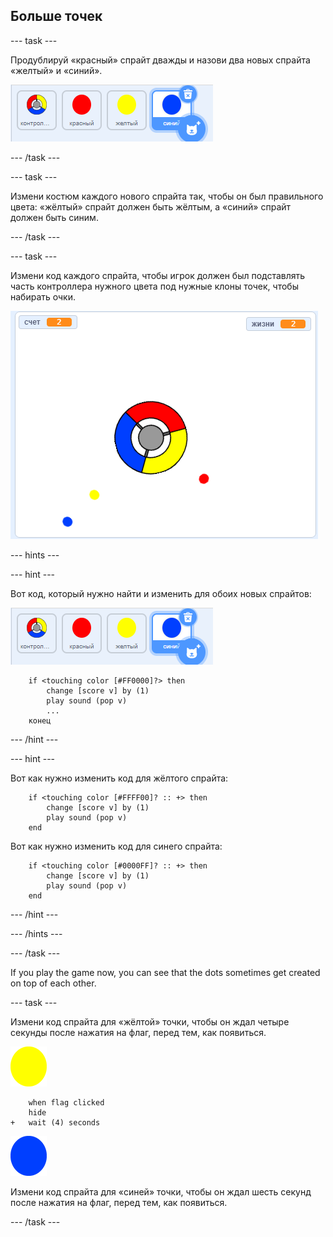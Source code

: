 ## Больше точек

\--- task \---

Продублируй «красный» спрайт дважды и назови два новых спрайта «желтый» и «синий».

![снимок экрана](images/dots-more-dots.png)

\--- /task \---

\--- task \---

Измени костюм каждого нового спрайта так, чтобы он был правильного цвета: «жёлтый» спрайт должен быть жёлтым, а «синий» спрайт должен быть синим.

\--- /task \---

\--- task \---

Измени код каждого спрайта, чтобы игрок должен был подставлять часть контроллера нужного цвета под нужные клоны точек, чтобы набирать очки.

![снимок экрана](images/dots-all-test.png)

\--- hints \---

\--- hint \---

Вот код, который нужно найти и изменить для обоих новых спрайтов:

![снимок экрана](images/dots-more-dots.png)

```blocks3
    if <touching color [#FF0000]?> then
        change [score v] by (1)
        play sound (pop v)
        ...
    конец
```

\--- /hint \---

\--- hint \---

Вот как нужно изменить код для жёлтого спрайта:

```blocks3
    if <touching color [#FFFF00]? :: +> then
        change [score v] by (1)
        play sound (pop v)
    end
```

Вот как нужно изменить код для синего спрайта:

```blocks3
    if <touching color [#0000FF]? :: +> then
        change [score v] by (1)
        play sound (pop v)
    end
```

\--- /hint \---

\--- /hints \---

\--- /task \---

If you play the game now, you can see that the dots sometimes get created on top of each other.

\--- task \---

Измени код спрайта для «жёлтой» точки, чтобы он ждал четыре секунды после нажатия на флаг, перед тем, как появиться.

![Жёлтая точка](images/yellow-sprite.png)

```blocks3
    when flag clicked
    hide
+   wait (4) seconds
```

![Синяя точка](images/blue-sprite.png)

Измени код спрайта для «синей» точки, чтобы он ждал шесть секунд после нажатия на флаг, перед тем, как появиться.

\--- /task \---